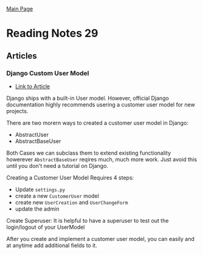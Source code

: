 [Main Page](../README.md)

# Reading Notes 29  

## Articles  

### Django Custom User Model  
* [Link to Article](https://learndjango.com/tutorials/django-custom-user-model)  

Django ships with a built-in User model. However, official Django documentation highly recommends usering a customer user model for new projects.  

There are two morern ways to created a customer user model in Django:  
- AbstractUser  
- AbstractBaseUser  

Both Cases we can subclass them to extend existing functionality howerever `AbstractBaseUser` reqires much, much more work. Just avoid this until you don't need a tutorial on Django.  

Creating a Customer User Model Requires 4 steps:  
- Update `settings.py`
- create a new `CustomerUser` model 
- create new `UserCreation` and `UserChangeForm`  
- update the admin  

Create Superuser: It is helpful to have a superuser to test out the login/logout of your UserModel  

After you create and implement a customer user model, you can easily and at anytime add additional fields to it.  
